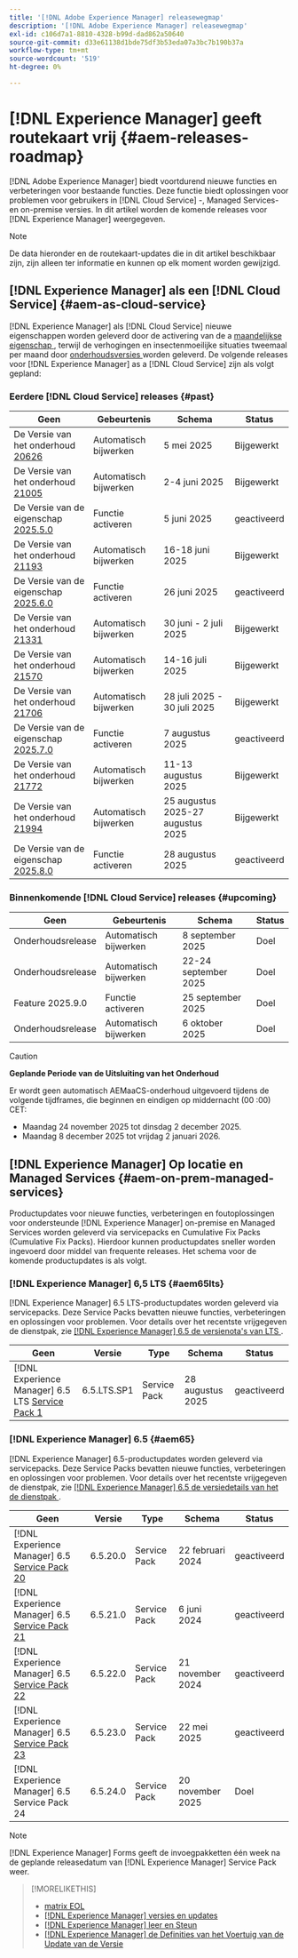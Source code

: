 ```yaml
---
title: '[!DNL Adobe Experience Manager] releasewegmap'
description: '[!DNL Adobe Experience Manager] releasewegmap'
exl-id: c106d7a1-8810-4328-b99d-dad862a50640
source-git-commit: d33e61138d1bde75df3b53eda07a3bc7b190b37a
workflow-type: tm+mt
source-wordcount: '519'
ht-degree: 0%

---
```



# [!DNL Experience Manager] geeft routekaart vrij {#aem-releases-roadmap}

[!DNL Adobe Experience Manager] biedt voortdurend nieuwe functies en verbeteringen voor bestaande functies. Deze functie biedt oplossingen voor problemen voor gebruikers in [!DNL Cloud Service] -, Managed Services- en on-premise versies. In dit artikel worden de komende releases voor [!DNL Experience Manager] weergegeven.

>[!NOTE]
>
>De data hieronder en de routekaart-updates die in dit artikel beschikbaar zijn, zijn alleen ter informatie en kunnen op elk moment worden gewijzigd.

## [!DNL Experience Manager] als een [!DNL Cloud Service] {#aem-as-cloud-service}

[!DNL Experience Manager] als [!DNL Cloud Service] nieuwe eigenschappen worden geleverd door de activering van de a [ maandelijkse eigenschap ](https://experienceleague.adobe.com/nl/docs/experience-manager-cloud-service/content/release-notes/release-notes/release-notes-current), terwijl de verhogingen en insectenmoeilijke situaties tweemaal per maand door [ onderhoudsversies ](https://experienceleague.adobe.com/nl/docs/experience-manager-cloud-service/content/release-notes/maintenance/latest) worden geleverd.
De volgende releases voor [!DNL Experience Manager] as a [!DNL Cloud Service] zijn als volgt gepland:

### Eerdere [!DNL Cloud Service] releases {#past}

| Geen | Gebeurtenis | Schema | Status |
|---|---|---|---|
| De Versie van het onderhoud [ 20626 ](https://experienceleague.adobe.com/nl/docs/experience-manager-cloud-service/content/release-notes/maintenance/2025/2025-5-0#20626) | Automatisch bijwerken | 5 mei 2025 | Bijgewerkt |
| De Versie van het onderhoud [ 21005 ](https://experienceleague.adobe.com/nl/docs/experience-manager-cloud-service/content/release-notes/maintenance/2025/2025-5-0#21005) | Automatisch bijwerken | 2-4 juni 2025 | Bijgewerkt |
| De Versie van de eigenschap [ 2025.5.0 ](https://experienceleague.adobe.com/nl/docs/experience-manager-cloud-service/content/release-notes/release-notes/2025/release-notes-2025-5-0) | Functie activeren | 5 juni 2025 | geactiveerd |
| De Versie van het onderhoud [ 21193 ](https://experienceleague.adobe.com/nl/docs/experience-manager-cloud-service/content/release-notes/maintenance/2025/2025-6-0) | Automatisch bijwerken | 16-18 juni 2025 | Bijgewerkt |
| De Versie van de eigenschap [ 2025.6.0 ](https://experienceleague.adobe.com/nl/docs/experience-manager-cloud-service/content/release-notes/release-notes/2025/release-notes-2025-6-0) | Functie activeren | 26 juni 2025 | geactiveerd |
| De Versie van het onderhoud [ 21331 ](https://experienceleague.adobe.com/nl/docs/experience-manager-cloud-service/content/release-notes/maintenance/2025/2025-7-0#21331) | Automatisch bijwerken | 30 juni - 2 juli 2025 | Bijgewerkt |
| De Versie van het onderhoud [ 21570 ](https://experienceleague.adobe.com/nl/docs/experience-manager-cloud-service/content/release-notes/maintenance/2025/2025-7-0#21570) | Automatisch bijwerken | 14-16 juli 2025 | Bijgewerkt |
| De Versie van het onderhoud [ 21706 ](https://experienceleague.adobe.com/nl/docs/experience-manager-cloud-service/content/release-notes/maintenance/2025/2025-7-0#21706) | Automatisch bijwerken | 28 juli 2025 - 30 juli 2025 | Bijgewerkt |
| De Versie van de eigenschap [ 2025.7.0 ](https://experienceleague.adobe.com/nl/docs/experience-manager-cloud-service/content/release-notes/release-notes/2025/release-notes-2025-7-0) | Functie activeren | 7 augustus 2025 | geactiveerd |
| De Versie van het onderhoud [ 21772 ](https://experienceleague.adobe.com/nl/docs/experience-manager-cloud-service/content/release-notes/maintenance/2025/2025-8-0#21772) | Automatisch bijwerken | 11-13 augustus 2025 | Bijgewerkt |
| De Versie van het onderhoud [ 21994 ](https://experienceleague.adobe.com/nl/docs/experience-manager-cloud-service/content/release-notes/maintenance/latest) | Automatisch bijwerken | 25 augustus 2025-27 augustus 2025 | Bijgewerkt |
| De Versie van de eigenschap [ 2025.8.0 ](https://experienceleague.adobe.com/nl/docs/experience-manager-cloud-service/content/release-notes/release-notes/release-notes-current) | Functie activeren | 28 augustus 2025 | geactiveerd |

### Binnenkomende [!DNL Cloud Service] releases {#upcoming}

| Geen | Gebeurtenis | Schema | Status |
|---|---|---|---|
| Onderhoudsrelease | Automatisch bijwerken | 8 september 2025 | Doel |
| Onderhoudsrelease | Automatisch bijwerken | 22-24 september 2025 | Doel |
| Feature 2025.9.0 | Functie activeren | 25 september 2025 | Doel |
| Onderhoudsrelease | Automatisch bijwerken | 6 oktober 2025 | Doel |

>[!CAUTION]
>
>**Geplande Periode van de Uitsluiting van het Onderhoud**
>
> Er wordt geen automatisch AEMaaCS-onderhoud uitgevoerd tijdens de volgende tijdframes, die beginnen en eindigen op middernacht (00 :00) CET:
>
>* Maandag 24 november 2025 tot dinsdag 2 december 2025.
>* Maandag 8 december 2025 tot vrijdag 2 januari 2026.

## [!DNL Experience Manager] Op locatie en Managed Services {#aem-on-prem-managed-services}

Productupdates voor nieuwe functies, verbeteringen en foutoplossingen voor ondersteunde [!DNL Experience Manager] on-premise en Managed Services worden geleverd via servicepacks en Cumulative Fix Packs (Cumulative Fix Packs). Hierdoor kunnen productupdates sneller worden ingevoerd door middel van frequente releases. Het schema voor de komende productupdates is als volgt.

### [!DNL Experience Manager] 6,5 LTS {#aem65lts}

[!DNL Experience Manager] 6.5 LTS-productupdates worden geleverd via servicepacks. Deze Service Packs bevatten nieuwe functies, verbeteringen en oplossingen voor problemen. Voor details over het recentste vrijgegeven de dienstpak, zie [[!DNL Experience Manager]  6.5 de versienota&#39;s van LTS ](https://experienceleague.adobe.com/nl/docs/experience-manager-65-lts/content/release-notes/release-notes).

| Geen | Versie | Type | Schema | Status |
|---|---|---|---|---|
| [!DNL Experience Manager] 6.5 LTS [ Service Pack 1 ](https://experienceleague.adobe.com/nl/docs/experience-manager-65-lts/content/release-notes/release-notes) | 6.5.LTS.SP1 | Service Pack | 28 augustus 2025 | geactiveerd |

### [!DNL Experience Manager] 6.5 {#aem65}

[!DNL Experience Manager] 6.5-productupdates worden geleverd via servicepacks. Deze Service Packs bevatten nieuwe functies, verbeteringen en oplossingen voor problemen. Voor details over het recentste vrijgegeven de dienstpak, zie [[!DNL Experience Manager]  6.5 de versiedetails van het de dienstpak ](https://experienceleague.adobe.com/nl/docs/experience-manager-65/content/release-notes/release-notes).

| Geen | Versie | Type | Schema | Status |
|---|---|---|---|---|
| [!DNL Experience Manager] 6.5 [ Service Pack 20 ](https://experienceleague.adobe.com/nl/docs/experience-manager-65/content/release-notes/service-pack/6-5-20) | 6.5.20.0 | Service Pack | 22 februari 2024 | geactiveerd |
| [!DNL Experience Manager] 6.5 [ Service Pack 21 ](https://experienceleague.adobe.com/nl/docs/experience-manager-65/content/release-notes/service-pack/6-5-21) | 6.5.21.0 | Service Pack | 6 juni 2024 | geactiveerd |
| [!DNL Experience Manager] 6.5 [ Service Pack 22 ](https://experienceleague.adobe.com/nl/docs/experience-manager-65/content/release-notes/service-pack/6-5-22) | 6.5.22.0 | Service Pack | 21 november 2024 | geactiveerd |
| [!DNL Experience Manager] 6.5 [ Service Pack 23 ](https://experienceleague.adobe.com/nl/docs/experience-manager-65/content/release-notes/release-notes) | 6.5.23.0 | Service Pack | 22 mei 2025 | geactiveerd |
| [!DNL Experience Manager] 6.5 Service Pack 24 | 6.5.24.0 | Service Pack | 20 november 2025 | Doel |

>[!NOTE]
>
>[!DNL Experience Manager] Forms geeft de invoegpakketten één week na de geplande releasedatum van [!DNL Experience Manager] Service Pack weer.

>[!MORELIKETHIS]
>
>* [ matrix EOL ](https://helpx.adobe.com/nl/support/programs/eol-matrix.html)
>* [[!DNL Experience Manager]  versies en updates ](https://experienceleague.adobe.com/nl/docs/experience-manager-release-information/aem-release-updates/aem-releases-updates)
>* [[!DNL Experience Manager]  leer en Steun ](https://experienceleague.adobe.com/nl/docs/experience-manager-cloud-service)
>* [[!DNL Experience Manager]  de Definities van het Voertuig van de Update van de Versie ](/help/using/update-release-vehicle-definitions.md)
